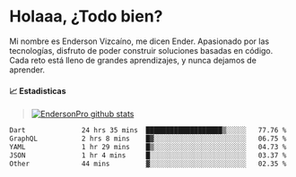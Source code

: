 
# Holaaa, ¿Todo bien?

Mi nombre es Enderson Vizcaíno, me dicen Ender. Apasionado por las tecnologías, disfruto de poder construir soluciones basadas en código. Cada reto está lleno de grandes aprendizajes, y nunca dejamos de aprender. 

#### :chart_with_upwards_trend: Estadisticas
> [![EndersonPro github stats](https://github-readme-stats.vercel.app/api?username=endersonpro&theme=vue-dark&show_icons=true)](https://github.com/anuraghazra/github-readme-stats) 


<!--START_SECTION:waka-->

```txt
Dart              24 hrs 35 mins  ███████████████████▒░░░░░   77.76 %
GraphQL           2 hrs 8 mins    █▓░░░░░░░░░░░░░░░░░░░░░░░   06.75 %
YAML              1 hr 29 mins    █▒░░░░░░░░░░░░░░░░░░░░░░░   04.73 %
JSON              1 hr 4 mins     █░░░░░░░░░░░░░░░░░░░░░░░░   03.37 %
Other             44 mins         ▓░░░░░░░░░░░░░░░░░░░░░░░░   02.35 %
```

<!--END_SECTION:waka-->

[website]: https://endersonpro.github.io/portfolio/
[twitter]: https://twitter.com/endersonj_
[youtube]: https://youtube.com/ByEnderson
[instagram]: https://instagram.com/endersonvizc
[linkedin]: https://www.linkedin.com/in/enderson-vizcaino-2aa927175/
